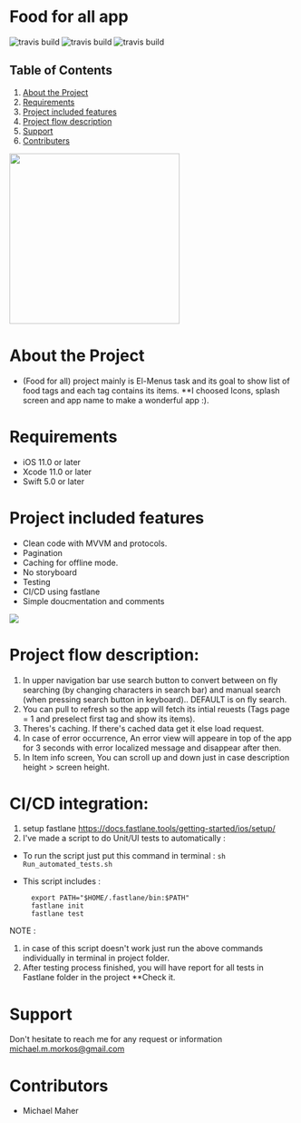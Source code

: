 # Food for all app
![travis build](https://img.shields.io/badge/platform-iOS-F16D39.svg?style=flat&color=green)
![travis build](https://img.shields.io/badge/Swift-5-F16D39.svg?style=flat) 
![travis build](https://img.shields.io/badge/version-1.0-F16D39.svg?style=flat&color=green)

## Table of Contents
1. [About the Project](#About-the-project)
1. [Requirements](#Requirements)
1. [Project included features](#Project-included-features)
1. [Project flow description](#Project-flow-description)
1. [Support](#Support)
1. [Contributers](#Contributors)


<img src="https://cdn4.vectorstock.com/i/1000x1000/31/73/fast-food-combo-icon-hamburge-pizza-drink-vector-21933173.jpg" width="300" height="300" />



# About the Project
   - (Food for all)  project mainly is El-Menus task and its goal to show list of food tags and each tag contains its items.
   **I choosed Icons, splash screen and app name to make a wonderful app :).
 
# Requirements

- iOS 11.0 or later
- Xcode 11.0 or later
- Swift 5.0 or later


# Project included features
- Clean code with MVVM and protocols.
- Pagination
- Caching for offline mode.
- No storyboard 
- Testing
- CI/CD using fastlane
- Simple doucmentation and comments


![](Gif/demo.gif)


# Project flow description:
1. In upper navigation bar use search button to convert between on fly searching (by changing characters in search bar) and manual search (when pressing search button in keyboard).. DEFAULT is on fly search.
1. You can pull to refresh so the app will fetch its intial reuests (Tags page = 1 and preselect first tag and show its items).
1. Theres's caching. If there's cached data get it else load request.
1. In case of error occurrence, An error view will appeare in top of the app for 3 seconds with error localized message and disappear after then.
1. In Item info screen, You can scroll up and down just in case description height > screen height.

# CI/CD integration:
1. setup fastlane <https://docs.fastlane.tools/getting-started/ios/setup/>
1. I've made a script to do Unit/UI tests to automatically :

* To run the script just put this command in terminal :
   `sh Run_automated_tests.sh`
   
* This script includes :

        export PATH="$HOME/.fastlane/bin:$PATH"
        fastlane init
        fastlane test
NOTE :
1. in case of this script doesn't work just run the above commands individually in terminal in project folder.
1. After testing process finished, you will have report for all tests in Fastlane folder in the project **Check it.

# Support 
Don't hesitate to reach me for any request or information  <michael.m.morkos@gmail.com>

# Contributors
- Michael Maher 


